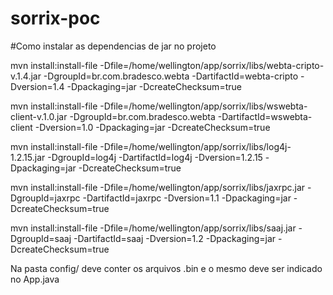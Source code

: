 # sorrix-poc

#Como instalar as dependencias de jar no projeto

mvn install:install-file -Dfile=/home/wellington/app/sorrix/libs/webta-cripto-v.1.4.jar -DgroupId=br.com.bradesco.webta -DartifactId=webta-cripto -Dversion=1.4 -Dpackaging=jar -DcreateChecksum=true

mvn install:install-file -Dfile=/home/wellington/app/sorrix/libs/wswebta-client-v.1.0.jar -DgroupId=br.com.bradesco.webta -DartifactId=wswebta-client -Dversion=1.0 -Dpackaging=jar -DcreateChecksum=true

mvn install:install-file -Dfile=/home/wellington/app/sorrix/libs/log4j-1.2.15.jar -DgroupId=log4j -DartifactId=log4j -Dversion=1.2.15 -Dpackaging=jar -DcreateChecksum=true

mvn install:install-file -Dfile=/home/wellington/app/sorrix/libs/jaxrpc.jar -DgroupId=jaxrpc -DartifactId=jaxrpc -Dversion=1.1 -Dpackaging=jar -DcreateChecksum=true

mvn install:install-file -Dfile=/home/wellington/app/sorrix/libs/saaj.jar -DgroupId=saaj -DartifactId=saaj -Dversion=1.2 -Dpackaging=jar -DcreateChecksum=true

Na pasta config/ deve conter os arquivos .bin e o mesmo deve ser indicado no App.java